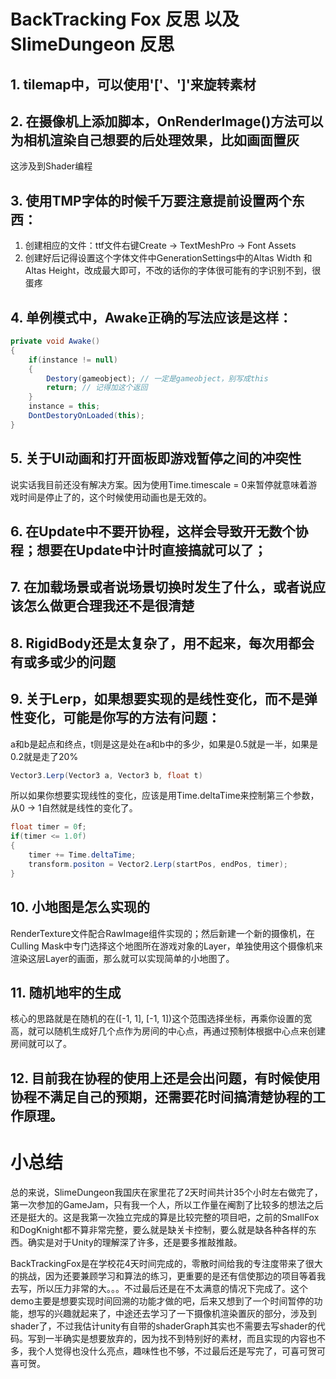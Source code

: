 # BackTracking Fox 反思 以及 SlimeDungeon 反思





## 1. tilemap中，可以使用'['、']'来旋转素材



## 2. 在摄像机上添加脚本，OnRenderImage()方法可以为相机渲染自己想要的后处理效果，比如画面置灰

这涉及到Shader编程



## 3. 使用TMP字体的时候千万要注意提前设置两个东西：

1. 创建相应的文件：ttf文件右键Create -> TextMeshPro -> Font Assets
2. 创建好后记得设置这个字体文件中GenerationSettings中的Altas Width 和 Altas Height，改成最大即可，不改的话你的字体很可能有的字识别不到，很蛋疼



## 4. 单例模式中，Awake正确的写法应该是这样：

```c#
private void Awake()
{
    if(instance != null)
    {
        Destory(gameobject); // 一定是gameobject，别写成this
        return; // 记得加这个返回
    }
    instance = this;
    DontDestoryOnLoaded(this);
}
```



## 5. 关于UI动画和打开面板即游戏暂停之间的冲突性

说实话我目前还没有解决方案。因为使用Time.timescale = 0来暂停就意味着游戏时间是停止了的，这个时候使用动画也是无效的。



## 6. 在Update中不要开协程，这样会导致开无数个协程；想要在Update中计时直接搞就可以了；



## 7. 在加载场景或者说场景切换时发生了什么，或者说应该怎么做更合理我还不是很清楚



## 8. RigidBody还是太复杂了，用不起来，每次用都会有或多或少的问题



## 9. 关于Lerp，如果想要实现的是线性变化，而不是弹性变化，可能是你写的方法有问题：

a和b是起点和终点，t则是这是处在a和b中的多少，如果是0.5就是一半，如果是0.2就是走了20%

```c#
Vector3.Lerp(Vector3 a, Vector3 b, float t)
```

所以如果你想要实现线性的变化，应该是用Time.deltaTime来控制第三个参数，从0 -> 1自然就是线性的变化了。

```c#
float timer = 0f;
if(timer <= 1.0f)
{
    timer += Time.deltaTime;
    transform.positon = Vector2.Lerp(startPos, endPos, timer);
}
```



## 10. 小地图是怎么实现的

RenderTexture文件配合RawImage组件实现的；然后新建一个新的摄像机，在Culling Mask中专门选择这个地图所在游戏对象的Layer，单独使用这个摄像机来渲染这层Layer的画面，那么就可以实现简单的小地图了。



## 11. 随机地牢的生成

核心的思路就是在随机的在([-1, 1], [-1, 1])这个范围选择坐标，再乘你设置的宽高，就可以随机生成好几个点作为房间的中心点，再通过预制体根据中心点来创建房间就可以了。



## 12. 目前我在协程的使用上还是会出问题，有时候使用协程不满足自己的预期，还需要花时间搞清楚协程的工作原理。



# 小总结

总的来说，SlimeDungeon我国庆在家里花了2天时间共计35个小时左右做完了，第一次参加的GameJam，只有我一个人，所以工作量在阉割了比较多的想法之后还是挺大的。这是我第一次独立完成的算是比较完整的项目吧，之前的SmallFox和DogKnight都不算非常完整，要么就是缺关卡控制，要么就是缺各种各样的东西。确实是对于Unity的理解深了许多，还是要多推敲推敲。

BackTrackingFox是在学校花4天时间完成的，零散时间给我的专注度带来了很大的挑战，因为还要兼顾学习和算法的练习，更重要的是还有信使那边的项目等着我去写，所以压力非常的大。。。不过最后还是在不太满意的情况下完成了。这个demo主要是想要实现时间回溯的功能才做的吧，后来又想到了一个时间暂停的功能，想写的兴趣就起来了，中途还去学习了一下摄像机渲染置灰的部分，涉及到shader了，不过我估计unity有自带的shaderGraph其实也不需要去写shader的代码。写到一半确实是想要放弃的，因为找不到特别好的素材，而且实现的内容也不多，我个人觉得也没什么亮点，趣味性也不够，不过最后还是写完了，可喜可贺可喜可贺。





